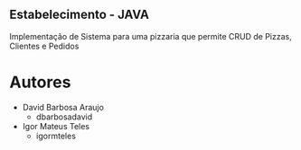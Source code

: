 ## Estabelecimento - JAVA

Implementação de Sistema para uma pizzaria que permite CRUD de Pizzas, Clientes e Pedidos

# Autores
* David Barbosa Araujo
  * dbarbosadavid
* Igor Mateus Teles
  * igormteles
